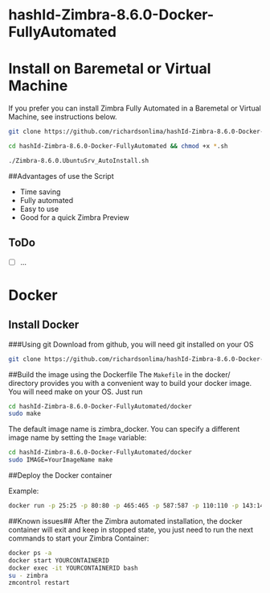 # hashId-Zimbra-8.6.0-Docker-FullyAutomated

# Install on Baremetal or Virtual Machine
If you prefer you can install Zimbra Fully Automated in a Baremetal or Virtual Machine, see instructions below.

```bash
git clone https://github.com/richardsonlima/hashId-Zimbra-8.6.0-Docker-FullyAutomated.git
```

```bash
cd hashId-Zimbra-8.6.0-Docker-FullyAutomated && chmod +x *.sh
```

```bash
./Zimbra-8.6.0.UbuntuSrv_AutoInstall.sh
```

##Advantages of use the Script
 * Time saving
 * Fully automated
 * Easy to use
 * Good for a quick Zimbra Preview

 ## ToDo
 - [ ] ...

# Docker
## Install Docker

###Using git
Download from github, you will need git installed on your OS

```bash
git clone https://github.com/richardsonlima/hashId-Zimbra-8.6.0-Docker-FullyAutomated.git
```

##Build the image using the Dockerfile
The `Makefile` in the docker/ directory provides you with a convenient way to build your docker image. You will need make on your OS. Just run

```bash
cd hashId-Zimbra-8.6.0-Docker-FullyAutomated/docker
sudo make
```

The default image name is zimbra_docker. You can specify a different image name by setting the `Image` variable:

```bash
cd hashId-Zimbra-8.6.0-Docker-FullyAutomated/docker
sudo IMAGE=YourImageName make
```

##Deploy the Docker container

Example:
```bash
docker run -p 25:25 -p 80:80 -p 465:465 -p 587:587 -p 110:110 -p 143:143 -p 993:993 -p 995:995 -p 443:443 -p 8080:8080 -p 8443:8443 -p 7071:7071 -p 9071:9071 -h zimbra-docker.zimbra.io --dns 127.0.0.1 --dns 8.8.8.8 -i -t -e PASSWORD=Zimbra2016 hashId-Zimbra-8.6.0-Docker-FullyAutomated
```

##Known issues##
After the Zimbra automated installation, the docker container will exit and keep in stopped state, you just need to run the next commands to start your Zimbra Container:

```bash
docker ps -a
docker start YOURCONTAINERID
docker exec -it YOURCONTAINERID bash
su - zimbra
zmcontrol restart
```
